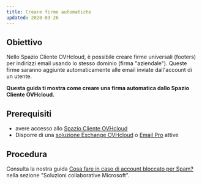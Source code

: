 ```yaml
---
title: Creare firme automatiche
updated: 2020-03-26
---
```


## Obiettivo

Nello Spazio Cliente OVHcloud, è possibile creare firme universali (footers) per indirizzi email usando lo stesso dominio (firma "aziendale"). Queste firme saranno aggiunte automaticamente alle email inviate dall'account di un utente.

**Questa guida ti mostra come creare una firma automatica dallo Spazio Cliente OVHcloud.**

## Prerequisiti

- avere accesso allo [Spazio Cliente OVHcloud](/links/manager)
- Disporre di una [soluzione Exchange OVHcloud](/links/web/emails-hosted-exchange) o [Email Pro](/links/web/email-pro) attive 

## Procedura

Consulta la nostra guida [Cosa fare in caso di account bloccato per Spam?](/pages/web_cloud/email_and_collaborative_solutions/troubleshooting/locked_for_spam) nella sezione "Soluzioni collaborative Microsoft".